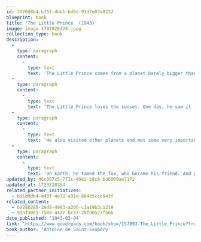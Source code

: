```yaml
---
id: 3f70d8b4-b75f-4bb1-bd8d-91d7e03a8232
blueprint: book
title: 'The Little Prince  (1943)'
image: image-1707926328.jpeg
collection_type: book
description:
  -
    type: paragraph
    content:
      -
        type: text
        text: 'The Little Prince comes from a planet barely bigger than he is, on which there are baobabs and a very precious flower, a rose, which is doing its coquette and for which he feels responsible. '
  -
    type: paragraph
    content:
      -
        type: text
        text: 'The Little Prince loves the sunset. One day, he saw it forty-four times! '
  -
    type: paragraph
    content:
      -
        type: text
        text: 'He also visited other planets and met some very important people, but they didn’t know how to answer his questions. '
  -
    type: paragraph
    content:
      -
        type: text
        text: 'On Earth, he tamed the fox, who became his friend. And above all, he met the aviator, stranded in the Sahara desert. Then he asked him, “Please… draw me a sheep!”'
updated_by: 46c097c5-771c-49e2-b8c6-ba6009ae7172
updated_at: 1723218354
related_partner_initiatives:
  - bd1d0db4-a43f-4e72-a31d-664b5cce943f
related_content:
  - 6d28b288-2ed8-4983-a206-c1a19b3c1219
  - 9daf30e1-7588-4427-bc37-28fd0527f566
date_published: '1943-03-04'
link: 'https://www.goodreads.com/book/show/157993.The_Little_Prince?from_search=true&from_srp=true&qid=EkFkzxlnxS&rank=1'
book_author: 'Antoine de Saint-Exupéry'
---
```

